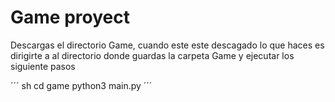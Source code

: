 # Game proyect

Descargas el directorio Game, cuando este este descagado lo que haces es dirigirte a al directorio donde guardas la carpeta Game y ejecutar los siguiente pasos

´´´ sh
cd game
python3 main.py
´´´
